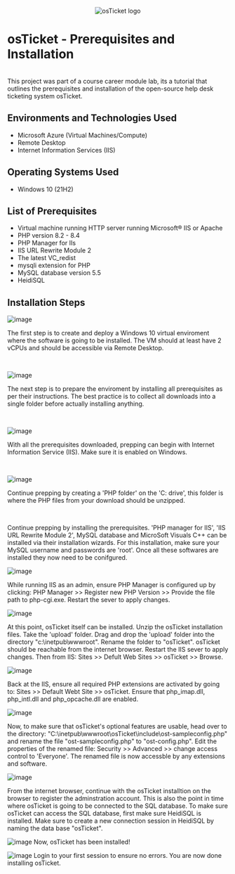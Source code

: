 <p align="center">
<img src="https://i.imgur.com/Clzj7Xs.png" alt="osTicket logo"/>
</p>

<h1>osTicket - Prerequisites and Installation</h1>
<br>This project was part of a course career module lab, its a tutorial that outlines the prerequisites and installation of the open-source help desk ticketing system osTicket.<br />

<h2>Environments and Technologies Used</h2>

- Microsoft Azure (Virtual Machines/Compute)
- Remote Desktop
- Internet Information Services (IIS)

<h2>Operating Systems Used </h2>

- Windows 10</b> (21H2)

<h2>List of Prerequisites</h2>

- Virtual machine running HTTP server running Microsoft® IIS or Apache
- PHP version 8.2 - 8.4
- PHP Manager for IIs
- IIS URL Rewrite Module 2
- The latest VC_redist
- mysqli extension for PHP
- MySQL database version 5.5
- HeidiSQL

<h2>Installation Steps</h2>

![image](https://github.com/user-attachments/assets/ad688968-5cce-4e05-923d-d656881ccb0e)
<p>
The first step is to create and deploy a Windows 10 virtual enviroment where the software is going to be installed. The VM should at least have 2 vCPUs and should be accessible via Remote Desktop.
</p>
<br />

![image](https://github.com/user-attachments/assets/23ea6989-7324-4554-a2e8-e075862824ef)
<p>
The next step is to prepare the enviroment by installing all prerequisites as per their instructions. The best practice is to collect all downloads into a single folder before actually installing anything.
</p>
<br />

![image](https://github.com/user-attachments/assets/ee7ac98a-c859-430e-8f61-e12c95027502)
<p>
With all the prerequisites downloaded, prepping can begin with Internet Information Service (IIS). Make sure it is enabled on Windows.
</p>
<br />

![image](https://github.com/user-attachments/assets/8d7eebbf-0901-400d-8f82-da966a054008)
<p>
Continue prepping by creating a 'PHP folder' on the 'C: drive', this folder is where the PHP files from your download should be unzipped. 
</p>
<br />

<p>
Continue prepping by installing the prerequisites. 'PHP manager for IIS', 'IIS URL Rewrite Module 2', MySQL database and MicroSoft Visuals C++ can be installed via their installation wizards. For this installation, make sure your MySQL username and passwords are 'root'. Once all these softwares are installed they now need to be conifgured.
</p>

![image](https://github.com/user-attachments/assets/82ceca46-10a2-4e96-acf8-9642b1b3817e)
<p>
While running IIS as an admin, ensure PHP Manager is configured up by clicking: PHP Manager >> Register new PHP Version >> Provide the file path to php-cgi.exe. Restart the sever to apply changes.
</p>

![image](https://github.com/user-attachments/assets/10c988ef-ec59-42e1-8fb3-6d4a0dd1e54f)
<p>
At this point, osTicket itself can be installed. Unzip the osTicket installation files. Take the 'upload' folder. Drag and drop the 'upload' folder into the directory "c:\inetpub\wwwroot". Rename the folder to "osTicket". 
osTicket should be reachable from the internet browser. Restart the IIS sever to apply changes. Then from IIS: Sites >> Defult Web Sites >> osTicket >> Browse.
</p>

![image](https://github.com/user-attachments/assets/542e7570-f289-480d-84f2-b1cab1ba6ef3)
<P>
Back at the IIS, ensure all required PHP extensions are activated by going to: Sites >> Default Webt Site >> osTicket. Ensure that php_imap.dll, php_intl.dll and php_opcache.dll are enabled.
</P>

![image](https://github.com/user-attachments/assets/4b003619-0fca-4a36-bde8-b82d38759109)
<p>
Now, to make sure that osTicket's optional features are usable, head over to the directory: "C:\inetpub\wwwroot\osTicket\include\ost-sampleconfig.php"
and rename the file "ost-sampleconfig.php" to "ost-config.php". Edit the properties of the renamed file: Security >> Advanced >> change access control to 'Everyone'. The renamed file is now accessble by any extensions and software.
</p>

![image](https://github.com/user-attachments/assets/a9784034-ebb0-466e-82ef-578815c09584)
<p>
From the internet browser, continue with the osTicket installtion on the browser to register the adminstration account. This is also the point in time where osTicket is going to be connected to the SQL database. To make sure osTicket can access the SQL database, first make sure HeidiSQL is installed. Make sure to create a new connection session in HeidiSQL by naming the data base "osTicket".
</p>

![image](https://github.com/user-attachments/assets/bcfd6a9d-bca3-46d6-901f-ebcf4f28eb62)
Now, osTicket has been installed!

![image](https://github.com/user-attachments/assets/0f16279e-3d15-437d-a5e1-fae3cd5030a5)
Login to your first session to ensure no errors. You are now done installing osTicket.
